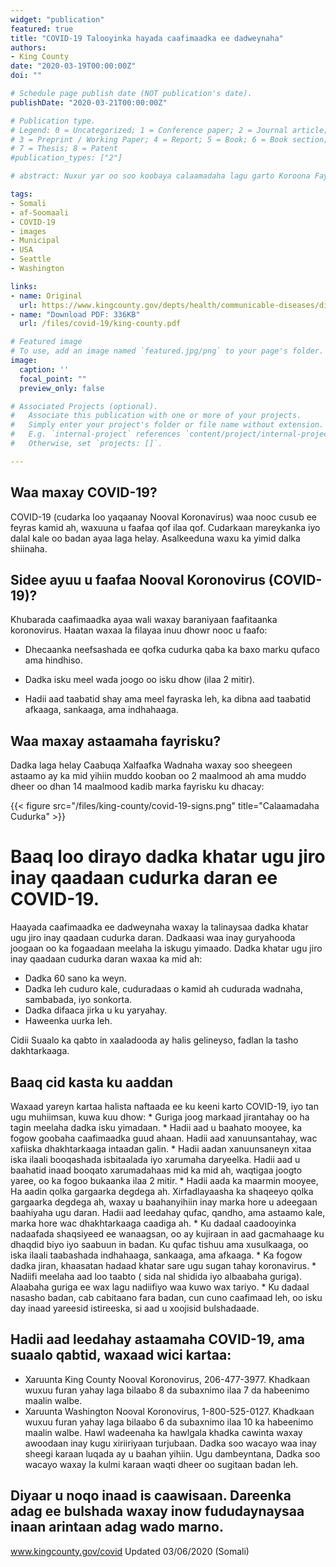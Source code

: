 ```yaml
---
widget: "publication"
featured: true
title: "COVID-19 Talooyinka hayada caafimaadka ee dadweynaha"
authors:
- King County
date: "2020-03-19T00:00:00Z"
doi: ""

# Schedule page publish date (NOT publication's date).
publishDate: "2020-03-21T00:00:00Z"

# Publication type.
# Legend: 0 = Uncategorized; 1 = Conference paper; 2 = Journal article;
# 3 = Preprint / Working Paper; 4 = Report; 5 = Book; 6 = Book section;
# 7 = Thesis; 8 = Patent
#publication_types: ["2"]

# abstract: Nuxur yar oo soo koobaya calaamadaha lagu garto Koroona Fayrus iyo cudurka COVID-19, iyo sida la isaga ilaaliyo qaadistiisa.

tags:
- Somali
- af-Soomaali
- COVID-19
- images
- Municipal
- USA
- Seattle
- Washington

links:
- name: Original
  url: https://www.kingcounty.gov/depts/health/communicable-diseases/disease-control/novel-coronavirus/protection/somali.aspx
- name: "Download PDF: 336KB"
  url: /files/covid-19/king-county.pdf

# Featured image
# To use, add an image named `featured.jpg/png` to your page's folder. 
image:
  caption: ''
  focal_point: ""
  preview_only: false

# Associated Projects (optional).
#   Associate this publication with one or more of your projects.
#   Simply enter your project's folder or file name without extension.
#   E.g. `internal-project` references `content/project/internal-project/index.md`.
#   Otherwise, set `projects: []`.

---
```


## Waa maxay COVID-19?

COVID-19 (cudarka loo yaqaanay Nooval Koronavirus) waa nooc cusub ee feyras kamid ah, waxuuna u faafaa qof ilaa qof. Cudarkaan mareykanka iyo dalal kale oo badan ayaa laga helay. Asalkeeduna waxu ka yimid dalka shiinaha.

## Sidee ayuu u faafaa Nooval Koronovirus (COVID-19)?

Khubarada caafimaadka ayaa wali waxay baraniyaan faafitaanka koronovirus. Haatan waxaa la filayaa inuu
 dhowr nooc u faafo:

 * Dhecaanka neefsashada ee qofka cudurka qaba ka baxo marku qufaco ama hindhiso.

 * Dadka isku meel wada joogo oo isku dhow (ilaa 2 mitir).
 
 * Hadii aad taabatid shay ama meel fayraska leh, ka dibna aad taabatid afkaaga, sankaaga, ama indhahaaga.



## Waa maxay astaamaha fayrisku?

 Dadka laga helay Caabuqa Xalfaafka Wadnaha waxay soo sheegeen astaamo ay ka mid yihiin muddo kooban
 oo 2 maalmood ah ama muddo dheer oo dhan 14 maalmood kadib marka fayrisku ku dhacay:

{{< figure src="/files/king-county/covid-19-signs.png" title="Calaamadaha Cudurka" >}}

 # Baaq loo dirayo dadka khatar ugu jiro inay qaadaan cudurka daran ee COVID-19.

 Haayada caafimaadka ee dadweynaha waxay la talinaysaa dadka khatar ugu jiro inay qaadaan cudurka
 daran. Dadkaasi waa inay guryahooda joogaan oo ka fogaadaan meelaha la iskugu yimaado. Dadka khatar
 ugu jiro inay qaadaan cudurka daran waxaa ka mid ah:
 * Dadka 60 sano ka weyn.
 * Dadka leh cuduro kale, cuduradaas o kamid ah cudurada wadnaha, sambabada, iyo sonkorta.
 * Dadka difaaca jirka u ku yaryahay.
 * Haweenka uurka leh.

 Cidii Suaalo ka qabto in xaaladooda ay halis gelineyso, fadlan la tasho dakhtarkaaga.

## Baaq cid kasta ku aaddan

   Waxaad yareyn kartaa halista naftaada ee ku keeni karto COVID-19, iyo tan ugu muhiimsan, kuwa kuu
   dhow:
             * Guriga joog markaad jirantahay oo ha tagin meelaha dadka isku yimadaan.
             *   Hadii aad u baahato mooyee, ka fogow goobaha caafimaadka guud ahaan. Hadii aad
                 xanuunsantahay, wac xafiiska dhakhtarkaaga intaadan galin.
             *   Hadii aadan xanuunsaneyn xitaa iska ilaali booqashada isbitaalada iyo xarumaha
                 daryeelka. Hadii aad u baahatid inaad booqato xarumadahaas mid ka mid ah, waqtigaa
                 joogto yaree, oo ka fogoo bukaanka ilaa 2 mitir.
             *   Hadii aada ka maarmin mooyee, Ha aadin qolka gargaarka degdega ah. Xirfadlayaasha ka
                 shaqeeyo qolka gargaarka degdega ah, waxay u baahanyihiin inay marka hore u adeegaan
                 baahiyaha ugu daran. Hadii aad leedahay qufac, qandho, ama astaamo kale, marka hore wac
                 dhakhtarkaaga caadiga ah.
             *   Ku dadaal caadooyinka nadaafada shaqsiyeed ee wanaagsan, oo ay kujiraan in aad
                 gacmahaage ku dhaqdid biyo iyo saabuun in badan. Ku qufac tishuu ama xusulkaaga, oo iska
                 ilaali taabashada indhahaaga, sankaaga, ama afkaaga.
             *   Ka fogow dadka jiran, khaasatan hadaad khatar sare ugu sugan tahay koronavirus.
             *   Nadiifi meelaha aad loo taabto ( sida nal shidida iyo albaabaha guriga). Alaabaha guriga ee
                 wax lagu nadiifiyo waa kuwo wax tariyo.
             *   Ku dadaal nasasho badan, cab cabitaano fara badan, cun cuno caafimaad leh, oo isku day
                 inaad yareesid istireeska, si aad u xoojisid bulshadaade.

##   Hadii aad leedahay astaamaha COVID-19, ama suaalo qabtid, waxaad wici kartaa:
   *   Xaruunta King County Nooval Koronovirus, 206-477-3977. Khadkaan wuxuu furan yahay laga
       bilaabo 8 da subaxnimo ilaa 7 da habeenimo maalin walbe.
   *   Xaruunta Washington Nooval Koronovirus, 1-800-525-0127. Khadkaan wuxuu furan yahay laga
       bilaabo 6 da subaxnimo ilaa 10 ka habeenimo maalin walbe.
   Hawl wadeenaha ka hawlgala khadka cawinta waxay awoodaan inay kugu xiriiriyaan turjubaan. Dadka
   soo wacayo waa inay sheegi karaan luqada ay u baahan yihiin. Ugu dambeyntana, Dadka soo wacayo
   waxay la kulmi karaan waqti dheer oo sugitaan badan leh.

##   Diyaar u noqo inaad is caawisaan. Dareenka adag ee bulshada waxay inow fududaynaysaa inaan arintaan adag wado marno.
www.kingcounty.gov/covid
Updated 03/06/2020 (Somali)